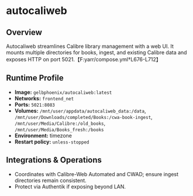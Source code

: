 # autocaliweb

## Overview
Autocaliweb streamlines Calibre library management with a web UI. It mounts multiple directories for books, ingest, and existing Calibre data and exposes HTTP on port 5021.【F:yarr/compose.yml†L676-L712】

## Runtime Profile
- **Image:** `gelbphoenix/autocaliweb:latest`
- **Networks:** `frontend_net`
- **Ports:** `5021:8083`
- **Volumes:** `/mnt/user/appdata/autocaliweb_data:/data`, `/mnt/user/Downloads/completed/Books:/cwa-book-ingest`, `/mnt/user/Media/Calibre:/old_books`, `/mnt/user/Media/Books_fresh:/books`
- **Environment:** timezone
- **Restart policy:** `unless-stopped`

## Integrations & Operations
- Coordinates with Calibre-Web Automated and CWAD; ensure ingest directories remain consistent.
- Protect via Authentik if exposing beyond LAN.
